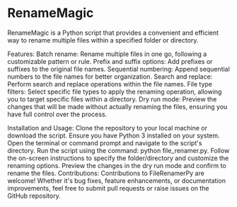 # RenameMagic
RenameMagic is a Python script that provides a convenient and efficient way to rename multiple files within a specified folder or directory.

Features:
Batch rename: Rename multiple files in one go, following a customizable pattern or rule.
Prefix and suffix options: Add prefixes or suffixes to the original file names.
Sequential numbering: Append sequential numbers to the file names for better organization.
Search and replace: Perform search and replace operations within the file names.
File type filters: Select specific file types to apply the renaming operation, allowing you to target specific files within a directory.
Dry run mode: Preview the changes that will be made without actually renaming the files, ensuring you have full control over the process.

Installation and Usage:
Clone the repository to your local machine or download the script.
Ensure you have Python 3 installed on your system.
Open the terminal or command prompt and navigate to the script's directory.
Run the script using the command: python file_renamer.py.
Follow the on-screen instructions to specify the folder/directory and customize the renaming options.
Preview the changes in the dry run mode and confirm to rename the files.
Contributions:
Contributions to FileRenamerPy are welcome! Whether it's bug fixes, feature enhancements, or documentation improvements, feel free to submit pull requests or raise issues on the GitHub repository.
